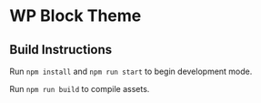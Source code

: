 # WP Block Theme

## Build Instructions


Run `npm install` and `npm run start` to begin development mode. 

Run `npm run build` to compile assets.

